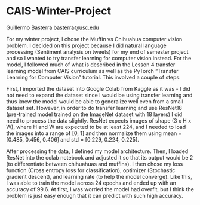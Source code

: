 # CAIS-Winter-Project

Guillermo Basterra
basterra@usc.edu

For my winter project, I chose the Muffin vs Chihuahua computer vision problem. I decided on this project because I did natural language processing (Sentiment analysis on tweets) for my end of semester project and so I wanted to try transfer learning for computer vision instead.
For the model, I followed much of what is described in the Lesson 4 transfer learning model from CAIS curriculum as well as the PyTorch “Transfer Learning for Computer Vision” tutorial. This involved a couple of steps. 

First, I imported the dataset into Google Colab from Kaggle as it was - I did not need to expand the dataset since I would be using transfer learning and thus knew the model would be able to generalize well even from a small dataset set. However, in order to do transfer learning and use ResNet18 (pre-trained model trained on the ImageNet dataset with 18 layers) I did need to process the data slightly. ResNet expects images of shape (3 x H x W), where H and W are expected to be at least 224, and I needed to load the images into a range of [0, 1] and then normalize them using mean = [0.485, 0.456, 0.406] and std = [0.229, 0.224, 0.225].

After processing the data, I defined my model architecture. Then, I loaded ResNet into the colab notebook and adjusted it so that its output would be 2 (to differentiate between chihuahuas and muffins). I then chose my loss function (Cross entropy loss for classification), optimizer (Stochastic gradient descent), and learning rate (to help the model converge). Like this, I was able to train the model across 24 epochs and ended up with an accuracy of 99.6. At first, I was worried the model had overfit, but I think the problem is just easy enough that it can predict with such high accuracy. 




